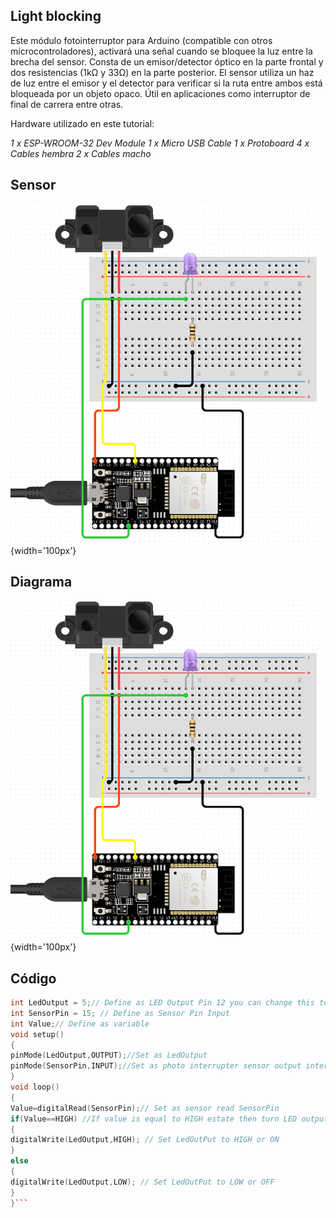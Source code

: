 ## Light blocking

Este módulo fotointerruptor para Arduino (compatible con otros microcontroladores), activará una señal cuando se bloquee la luz entre la brecha del sensor. Consta de un emisor/detector óptico en la parte frontal y dos resistencias (1kΩ y 33Ω) en la parte posterior. El sensor utiliza un haz de luz entre el emisor y el detector para verificar si la ruta entre ambos está bloqueada por un objeto opaco. Útil en aplicaciones como interruptor de final de carrera entre otras.

Hardware utilizado en este tutorial:

*1 x ESP-WROOM-32 Dev Module*
*1 x Micro USB Cable*
*1 x Protoboard*
*4 x Cables hembra*
*2 x Cables macho*

## Sensor
![](https://github.com/CarlosRuiz02/LightBlocking/blob/main/Light%20Blocking/Light%20blocking%20Diagrama.PNG){width='100px'}

## Diagrama
![](https://github.com/CarlosRuiz02/LightBlocking/blob/main/Light%20Blocking/Light%20blocking%20Diagrama.PNG){width='100px'}

## Código
```c++
int LedOutput = 5;// Define as LED Output Pin 12 you can change this to 13 if you dont use pin 12 as output indicator
int SensorPin = 15; // Define as Sensor Pin Input
int Value;// Define as variable 
void setup()
{
pinMode(LedOutput,OUTPUT);//Set as LedOutput
pinMode(SensorPin,INPUT);//Set as photo interrupter sensor output interface
}
void loop()
{
Value=digitalRead(SensorPin);// Set as sensor read SensorPin 
if(Value==HIGH) //If value is equal to HIGH estate then turn LED output = high
{
digitalWrite(LedOutput,HIGH); // Set LedOutPut to HIGH or ON
}
else
{
digitalWrite(LedOutput,LOW); // Set LedOutPut to LOW or OFF
}
}```